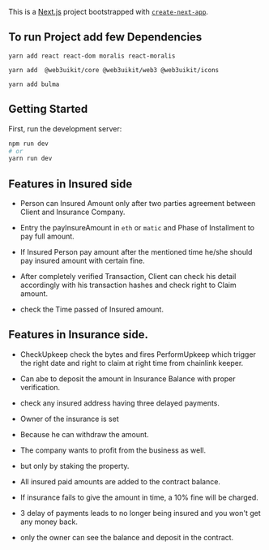 This is a [Next.js](https://nextjs.org/) project bootstrapped with [`create-next-app`](https://github.com/vercel/next.js/tree/canary/packages/create-next-app).

## To run Project add few Dependencies

``` yarn add react react-dom moralis react-moralis ```

``` yarn add  @web3uikit/core @web3uikit/web3 @web3uikit/icons ```

``` yarn add bulma ```

## Getting Started

First, run the development server:

```bash
npm run dev
# or
yarn run dev
```

## Features in Insured side

- Person can Insured Amount  only after two parties agreement between Client and Insurance Company.

- Entry the payInsureAmount in `eth` or `matic` and Phase of Installment to pay full amount.

- If Insured Person pay amount after the mentioned time he/she should pay insured amount with certain fine.

- After completely verified Transaction, Client can check his detail accordingly with his transaction hashes and check right to Claim amount.

- check the Time passed of Insured amount.

## Features in Insurance side.

- CheckUpkeep check the bytes and fires PerformUpkeep which trigger the right date and right to claim at right time from chainlink keeper.

- Can abe to deposit the amount in Insurance Balance with proper verification.

- check any insured address having three delayed payments.

- Owner of the insurance is set

- Because he can withdraw the amount.

- The company wants to profit from the business as well.

- but only by staking the property.

- All insured paid amounts are added to the contract balance.

- If insurance fails to give the amount in time, a 10% fine will be charged.

- 3 delay of payments leads to no longer being insured and you won't get any money back.

- only the owner can see the balance and deposit in the contract.


